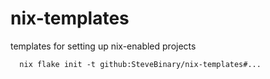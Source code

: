 # nix-templates
templates for setting up nix-enabled projects

```shell
  nix flake init -t github:SteveBinary/nix-templates#...
```
